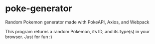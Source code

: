 # poke-generator
Random Pokemon generator made with PokeAPI, Axios, and Webpack

This program returns a random Pokemon, its ID, and its type(s) in your browser. Just for fun :)
